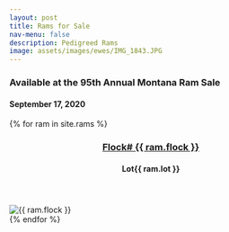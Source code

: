 ```yaml
---
layout: post
title: Rams for Sale
nav-menu: false
description: Pedigreed Rams
image: assets/images/ewes/IMG_1843.JPG
---
```

<h3>Available at the 95th Annual Montana Ram Sale</h3>
<h4>September 17, 2020</h4>
<div class="rams">
    {% for ram in site.rams %}
      <article>
            <header class="major">
                     <h3><a href="{{ ram.url }}">Flock# {{ ram.flock }} <span class="icon fa-file-pdf-o" /></a></h3>
                     <h4>Lot{{ ram.lot }}</h4>
             </header>
          <span class="image">
              <img src="{{ site.baseurl }}/assets/images/rams/Ram_{{ ram.flock }}.JPG" alt="{{ ram.flock }}" />
          </span>      
     </article>
    {% endfor %}
</div>

